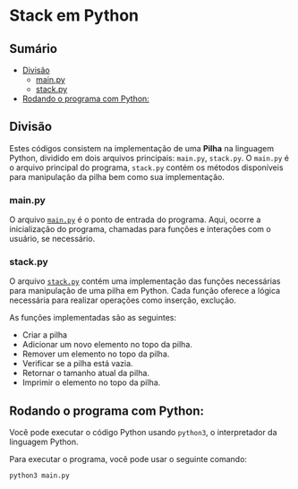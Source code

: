 # Stack em Python

## Sumário 

- [Divisão](#divisão)
    - [main.py](#mainpy)
    - [stack.py](#stackpy)
- [Rodando o programa com Python:](#rodando-o-programa-com-python)
## Divisão

Estes códigos consistem na implementação de uma **Pilha** na linguagem Python, dividido em dois arquivos principais: `main.py`, `stack.py`. O `main.py` é o arquivo principal do programa, `stack.py` contém os métodos disponíveis para manipulação da pilha bem como sua implementação.

### main.py

O arquivo <a href="">`main.py`</a> é o ponto de entrada do programa. Aqui,   ocorre a inicialização do programa, chamadas para funções e interações com o usuário, se necessário.

### stack.py

O arquivo <a href="">`stack.py`</a> contém uma implementação das funções necessárias para manipulação de uma pilha em Python. Cada função oferece a lógica necessária para realizar operações como inserção, exclução.

As funções implementadas são as seguintes:

- Criar a pilha
- Adicionar um novo elemento no topo da pilha.
- Remover um elemento no topo da pilha.
- Verificar se a pilha está vazia.
- Retornar o tamanho atual da pilha.
- Imprimir o elemento no topo da pilha.

## Rodando o programa com Python:

Você pode executar o código Python usando `python3`, o interpretador da linguagem Python. 

Para executar o programa, você pode usar o seguinte comando:

```
python3 main.py
```